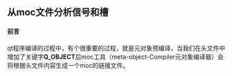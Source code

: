 



## 从moc文件分析信号和槽

#### 前言

​	qt程序编译的过程中，有个很重要的过程，就是元对象预编译，当我们在头文件中增加了关键字**Q_OBJECT**后moc工具（meta-object-Compiler元对象编译器）会将根据头文件内容生成一个moc的链接文件。